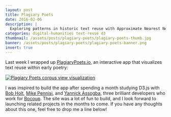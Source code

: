 ```yaml
---
layout: post
title: Plagiary Poets
date: 2016-02-06
description: |
  Exploring patterns in historic text reuse with Approximate Nearest Neighbors (Oh Ya!) and D3.js.
categories: digital-humanities text-reuse d3
thumbnail: /assets/posts/plagiary-poets/plagiary-poets-thumb.jpg
banner: /assets/posts/plagiary-poets/plagiary-poets-banner.png
invert: true
---
```


Last week I wrapped up [PlagiaryPoets.io][plagiary-poets], an interactive app that visualizes text reuse within early poetry:

<a href='http://plagiarypoets.github.io'>
  <img class='large' src='{{ site.baseurl }}/assets/posts/plagiary-poets/plagiary-poets.png' style='border:1px solid #ccc;' alt='Plagiary Poets corpus view visualization'>
</a>

I was inspired to build the app after spending a month studying D3.js with [Bob Holt][bob-holt], [Mike Pennisi][mike-pennisi], and [Yannick Assogba][yannick-assogba], three brilliant developers who work for [Bocoup][bocoup]. The site was a lot of fun to build, and I look forward to launching related projects in the months to come. If you have any thoughts about this one, feel free to drop me a line below!

[plagiary-poets]:http://plagiarypoets.github.io
[bob-holt]:https://github.com/bobholt
[mike-pennisi]:https://github.com/jugglinmike
[yannick-assogba]:http://yannickassogba.info/
[bocoup]:https://bocoup.com/
